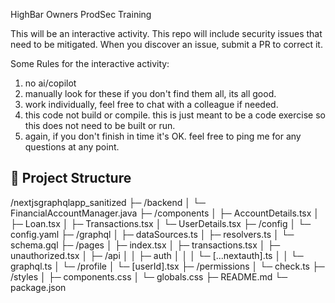 HighBar Owners ProdSec Training

This will be an interactive activity. This repo will include security issues that need to be mitigated. When you discover an issue, submit a PR to correct it.

Some Rules for the interactive activity:
1. no ai/copilot
2. manually look for these if you don't find them all, its all good. 
3. work individually, feel free to chat with a colleague if needed.
4. this code not build or compile. this is just meant to be a code exercise so this does not need to be built or run.
5. again, if you don't finish in time it's OK. feel free to ping me for any questions at any point.




## 📁 **Project Structure**
/nextjsgraphqlapp_sanitized
  ├─ /backend
  │   └─ FinancialAccountManager.java
  ├─ /components
  │   ├─ AccountDetails.tsx
  │   ├─ Loan.tsx
  │   ├─ Transactions.tsx
  │   └─ UserDetails.tsx
  ├─ /config
  │   └─ config.yaml
  ├─ /graphql
  │   ├─ dataSources.ts
  │   ├─ resolvers.ts
  │   └─ schema.gql
  ├─ /pages
  │   ├─ index.tsx
  │   ├─ transactions.tsx
  │   ├─ unauthorized.tsx
  │   ├─ /api
  │   │   ├─ auth
  │   │   │   └─ [...nextauth].ts
  │   │   └─ graphql.ts
  │   └─ /profile
  │       └─ [userId].tsx
  ├─ /permissions
  │   └─ check.ts
  ├─ /styles
  │   ├─ components.css
  │   └─ globals.css
  ├─ README.md
  └─ package.json


